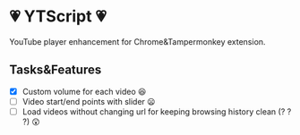 # :heartpulse: YTScript :heartpulse:
YouTube player enhancement for Chrome&amp;Tampermonkey extension.

## Tasks&Features
- [x] Custom volume for each video :satisfied:
- [ ] Video start/end points with slider :frowning:
- [ ] Load videos without changing url for keeping browsing history clean (? ? ?) :astonished:

